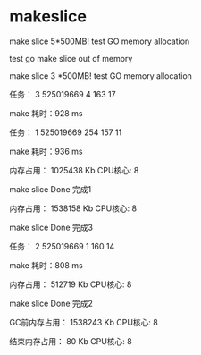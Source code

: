 # makeslice

make slice 5*500MB! test GO memory allocation

test go make slice out of memory


make slice  3 *500MB! test GO memory allocation

任务： 3 525019669 4 163 17

make 耗时：928 ms

任务： 1 525019669 254 157 11

make 耗时：936 ms

内存占用： 1025438 Kb  CPU核心: 8

make slice Done  完成1

内存占用： 1538158 Kb  CPU核心: 8

make slice Done  完成3

任务： 2 525019669 1 160 14

make 耗时：808 ms

内存占用： 512719 Kb  CPU核心: 8

make slice Done  完成2

GC前内存占用： 1538243 Kb  CPU核心: 8

结束内存占用： 80 Kb  CPU核心: 8
